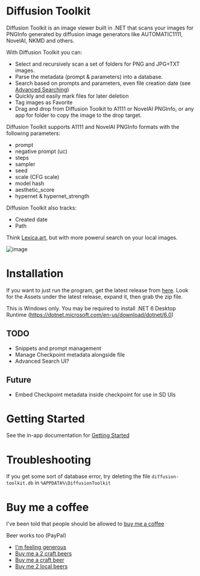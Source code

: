 # Diffusion Toolkit

Diffusion Toolkit is an image viewer built in .NET that scans your images for PNGInfo generated by diffusion image generators like AUTOMATIC1111, NovelAI, NKMD and others.

With Diffusion Toolkit you can:

* Select and recursively scan a set of folders for PNG and JPG+TXT images.
* Parse the metadata (prompt & parameters) into a database.
* Search based on prompts and parameters, even file creation date (see [Advanced Searching](#advanced-searching))
* Quickly and easily mark files for later deletion
* Tag images as Favorite
* Drag and drop from Diffusion Toolkit to A1111 or NovelAI PNGInfo, or any app for folder to copy the image to the drop target.

Diffusion Toolkit supports A1111 and NovelAI PNGInfo formats with the following parameters:

* prompt
* negative prompt (uc)
* steps
* sampler
* seed
* scale (CFG scale)
* model hash
* aesthetic_score 
* hypernet & hypernet_strength

Diffusion Toolkit also tracks:

* Created date
* Path

Think [Lexica.art](https://lexica.art/), but with more powerul search on your local images.

![image](https://user-images.githubusercontent.com/1910659/205200866-cac98b62-658c-4908-a188-09870d13acae.png)

# Installation

If you want to just run the program, get the latest release from [here](https://github.com/RupertAvery/DiffusionToolkit/releases). Look for the Assets under the latest release, expand it, then grab the zip file.

This is Windows only. You may be required to install .NET 6 Desktop Runtime (https://dotnet.microsoft.com/en-us/download/dotnet/6.0)

## TODO

* Snippets and prompt management
* Manage Checkpoint metadata alongside file
* Advanced Search UI?

## Future

* Embed Checkpoint metadata inside checkpoint for use in SD UIs

# Getting Started

See the in-app documentation for [Getting Started](Diffusion.Toolkit/Tips.md#geting-started)


# Troubleshooting

If you get some sort of database error, try deleting the file `diffusion-toolkit.db` in `%APPDATA%\DiffusionToolkit`

# Buy me a coffee

I've been told that people should be allowed to [buy me a coffee](https://www.buymeacoffee.com/rupertavery)

Beer works too (PayPal)

* [I'm feeling generous](https://www.paypal.me/rupertavery/25.00?locale.x=en_US)
* [Buy me a 2 craft beers](https://www.paypal.me/rupertavery/10.00?locale.x=en_US)
* [Buy me a craft beer](https://www.paypal.me/rupertavery/5.00?locale.x=en_US)
* [Buy me 2 local beers](https://www.paypal.me/rupertavery/3.00?locale.x=en_US)
